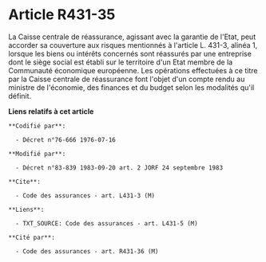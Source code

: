 # Article R431-35

La Caisse centrale de réassurance, agissant avec la garantie de l'Etat, peut accorder sa couverture aux risques mentionnés à
l'article L. 431-3, alinéa 1, lorsque les biens ou intérêts concernés sont réassurés par une entreprise dont le siège social
est établi sur le territoire d'un Etat membre de la Communauté économique européenne. Les opérations effectuées à ce titre
par la Caisse centrale de réassurance font l'objet d'un compte rendu au ministre de l'économie, des finances et du budget
selon les modalités qu'il définit.

**Liens relatifs à cet article**

	**Codifié par**:

	  - Décret n°76-666 1976-07-16

	**Modifié par**:

	  - Décret n°83-839 1983-09-20 art. 2 JORF 24 septembre 1983

	**Cite**:

	  - Code des assurances - art. L431-3 (M)

	**Liens**:

	  - TXT_SOURCE: Code des assurances - art. L431-5 (M)

	**Cité par**:

	  - Code des assurances - art. R431-36 (M)
